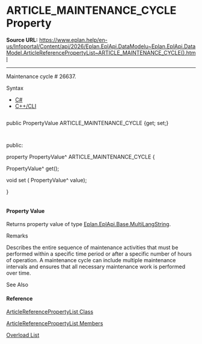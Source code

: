 # ARTICLE_MAINTENANCE_CYCLE Property

**Source URL:** https://www.eplan.help/en-us/Infoportal/Content/api/2026/Eplan.EplApi.DataModelu~Eplan.EplApi.DataModel.ArticleReferencePropertyList~ARTICLE_MAINTENANCE_CYCLE().html

---

Maintenance cycle # 26637.

Syntax

- [C#](#i-syntax-CS)
- [C++/CLI](#i-syntax-CPP2005)

```
```
public PropertyValue ARTICLE_MAINTENANCE_CYCLE {get; set;}
```
```

```
```
public:
property PropertyValue^ ARTICLE_MAINTENANCE_CYCLE {
   PropertyValue^ get();
   void set (    PropertyValue^ value);
}
```
```

#### Property Value

Returns property value of type [Eplan.EplApi.Base.MultiLangString](Eplan.EplApi.Baseu~Eplan.EplApi.Base.MultiLangString.html).

Remarks

Describes the entire sequence of maintenance activities that must be performed within a specific time period or after a specific number of hours of operation. A maintenance cycle can include multiple maintenance intervals and ensures that all necessary maintenance work is performed over time.



See Also

#### Reference

[ArticleReferencePropertyList Class](Eplan.EplApi.DataModelu~Eplan.EplApi.DataModel.ArticleReferencePropertyList.html)
  
[ArticleReferencePropertyList Members](Eplan.EplApi.DataModelu~Eplan.EplApi.DataModel.ArticleReferencePropertyList_members.html)
  
[Overload List](Eplan.EplApi.DataModelu~Eplan.EplApi.DataModel.ArticleReferencePropertyList~ARTICLE_MAINTENANCE_CYCLE.html)